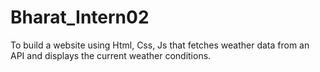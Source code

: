 # Bharat_Intern02


To build a website using Html, Css, Js that fetches weather data from an API and displays the current weather conditions.
